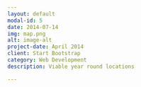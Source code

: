 ```yaml
---
layout: default
modal-id: 5
date: 2014-07-14
img: map.png
alt: image-alt
project-date: April 2014
client: Start Bootstrap
category: Web Development
description: Viable year round locations 

---
```

